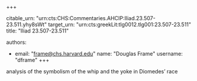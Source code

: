 +++


citable_urn: "urn:cts:CHS:Commentaries.AHCIP:Iliad.23.507-23.511.yhy8sWt"
target_urn: "urn:cts:greekLit:tlg0012.tlg001:23.507-23.511"
title: "Iliad 23.507-23.511"

authors:
- email: "frame@chs.harvard.edu"
  name: "Douglas Frame"
  username: "dframe"
+++

<p>analysis of the symbolism of the whip and the yoke in Diomedes’ race</p>